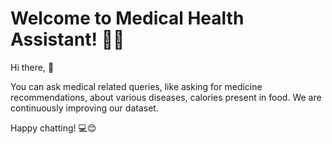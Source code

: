 # Welcome to Medical Health Assistant! 🚀🤖

Hi there, 👋

You can ask medical related queries, like asking for medicine recommendations, about various diseases, calories present in food.
We are continuously improving our dataset.

Happy chatting! 💻😊
